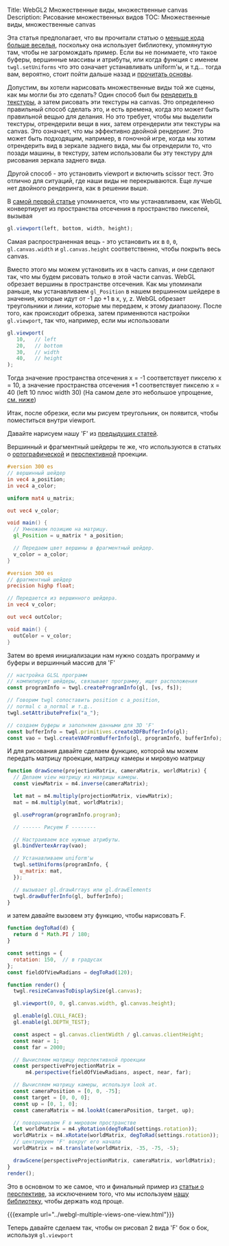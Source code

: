 Title: WebGL2 Множественные виды, множественные canvas
Description: Рисование множественных видов
TOC: Множественные виды, множественные canvas

Эта статья предполагает, что вы прочитали статью о
[меньше кода больше веселья](webgl-less-code-more-fun.html),
поскольку она использует библиотеку, упомянутую там, чтобы
не загромождать пример. Если вы не понимаете,
что такое буферы, вершинные массивы и атрибуты, или когда
функция с именем `twgl.setUniforms` что это означает
устанавливать uniform'ы, и т.д... тогда вам, вероятно, стоит пойти дальше назад и
[прочитать основы](webgl-fundamentals.html).

Допустим, вы хотели нарисовать множественные виды
той же сцены, как мы могли бы это сделать? Один способ был бы
[рендерить в текстуры](webgl-render-to-texture.html),
а затем рисовать эти текстуры на canvas. Это
определенно правильный способ сделать это, и есть времена, когда это
может быть правильной вещью для делания. Но это требует, чтобы мы
выделили текстуры, отрендерили вещи в них, затем отрендерили
эти текстуры на canvas. Это означает, что мы эффективно
двойной рендеринг. Это может быть подходящим, например,
в гоночной игре, когда мы хотим отрендерить вид в зеркале
заднего вида, мы бы отрендерили то, что позади машины, в текстуру,
затем использовали бы эту текстуру для рисования зеркала заднего вида.

Другой способ - это установить viewport и включить scissor тест.
Это отлично для ситуаций, где наши виды не перекрываются. Еще
лучше нет двойного рендеринга, как в решении выше.

В [самой первой статье](webgl-fundamentals.html) упоминается,
что мы устанавливаем, как WebGL конвертирует из пространства отсечения в пространство пикселей, вызывая

```js
gl.viewport(left, bottom, width, height);
```

Самая распространенная вещь - это установить их в `0`, `0`, `gl.canvas.width` и `gl.canvas.height`
соответственно, чтобы покрыть весь canvas.

Вместо этого мы можем установить их в часть canvas, и они сделают так,
что мы будем рисовать только в этой части canvas.
WebGL обрезает вершины в пространстве отсечения.
Как мы упоминали раньше, мы устанавливаем `gl_Position` в нашем вершинном шейдере в значения, которые идут от -1 до +1 в x, y, z.
WebGL обрезает треугольники и линии, которые мы передаем, к этому диапазону. После того, как происходит обрезка, затем
применяются настройки `gl.viewport`, так что, например, если мы использовали

```js
gl.viewport(
   10,   // left
   20,   // bottom
   30,   // width
   40,   // height
);
```

Тогда значение пространства отсечения x = -1 соответствует пикселю x = 10, а значение пространства отсечения
+1 соответствует пикселю x = 40 (left 10 плюс width 30)
(На самом деле это небольшое упрощение, [см. ниже](#pixel-coords))

Итак, после обрезки, если мы рисуем треугольник, он появится, чтобы поместиться внутри viewport.

Давайте нарисуем нашу 'F' из [предыдущих статей](webgl-3d-perspective.html).

Вершинный и фрагментный шейдеры те же, что используются в статьях о
[ортографической](webgl-3d-orthographic.html) и [перспективной](webgl-3d-perspective.html)
проекции.

```glsl
#version 300 es
// вершинный шейдер
in vec4 a_position;
in vec4 a_color;

uniform mat4 u_matrix;

out vec4 v_color;

void main() {
  // Умножаем позицию на матрицу.
  gl_Position = u_matrix * a_position;

  // Передаем цвет вершины в фрагментный шейдер.
  v_color = a_color;
}
```

```glsl
#version 300 es
// фрагментный шейдер
precision highp float;

// Передается из вершинного шейдера.
in vec4 v_color;

out vec4 outColor;

void main() {
  outColor = v_color;
}
```

Затем во время инициализации нам нужно создать программу и
буферы и вершинный массив для 'F'

```js
// настройка GLSL программ
// компилирует шейдеры, связывает программу, ищет расположения
const programInfo = twgl.createProgramInfo(gl, [vs, fs]);

// Говорим twgl сопоставить position с a_position,
// normal с a_normal и т.д..
twgl.setAttributePrefix("a_");

// создаем буферы и заполняем данными для 3D 'F'
const bufferInfo = twgl.primitives.create3DFBufferInfo(gl);
const vao = twgl.createVAOFromBufferInfo(gl, programInfo, bufferInfo);
```

И для рисования давайте сделаем функцию, которой мы можем передать матрицу проекции,
матрицу камеры и мировую матрицу

```js
function drawScene(projectionMatrix, cameraMatrix, worldMatrix) {
  // Делаем view матрицу из матрицы камеры.
  const viewMatrix = m4.inverse(cameraMatrix);

  let mat = m4.multiply(projectionMatrix, viewMatrix);
  mat = m4.multiply(mat, worldMatrix);

  gl.useProgram(programInfo.program);

  // ------ Рисуем F --------

  // Настраиваем все нужные атрибуты.
  gl.bindVertexArray(vao);

  // Устанавливаем uniform'ы
  twgl.setUniforms(programInfo, {
    u_matrix: mat,
  });

  // вызывает gl.drawArrays или gl.drawElements
  twgl.drawBufferInfo(gl, bufferInfo);
}
```

и затем давайте вызовем эту функцию, чтобы нарисовать F.

```js
function degToRad(d) {
  return d * Math.PI / 180;
}

const settings = {
  rotation: 150,  // в градусах
};
const fieldOfViewRadians = degToRad(120);

function render() {
  twgl.resizeCanvasToDisplaySize(gl.canvas);

  gl.viewport(0, 0, gl.canvas.width, gl.canvas.height);

  gl.enable(gl.CULL_FACE);
  gl.enable(gl.DEPTH_TEST);

  const aspect = gl.canvas.clientWidth / gl.canvas.clientHeight;
  const near = 1;
  const far = 2000;

  // Вычисляем матрицу перспективной проекции
  const perspectiveProjectionMatrix =
      m4.perspective(fieldOfViewRadians, aspect, near, far);

  // Вычисляем матрицу камеры, используя look at.
  const cameraPosition = [0, 0, -75];
  const target = [0, 0, 0];
  const up = [0, 1, 0];
  const cameraMatrix = m4.lookAt(cameraPosition, target, up);

  // поворачиваем F в мировом пространстве
  let worldMatrix = m4.yRotation(degToRad(settings.rotation));
  worldMatrix = m4.xRotate(worldMatrix, degToRad(settings.rotation));
  // центрируем 'F' вокруг его начала
  worldMatrix = m4.translate(worldMatrix, -35, -75, -5);

  drawScene(perspectiveProjectionMatrix, cameraMatrix, worldMatrix);
}
render();
```

Это в основном то же самое, что и финальный пример из
[статьи о перспективе](webgl-3d-perspective.html),
за исключением того, что мы используем [нашу библиотеку](webgl-less-code-more-fun.html), чтобы держать код проще.

{{{example url="../webgl-multiple-views-one-view.html"}}}

Теперь давайте сделаем так, чтобы он рисовал 2 вида 'F' бок о бок,
используя `gl.viewport` 